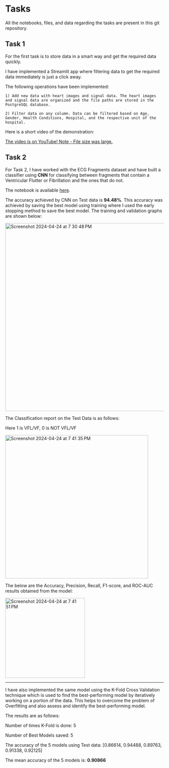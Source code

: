 # Tasks

All the notebooks, files, and data regarding the tasks are present in this git repository.
 
## Task 1

For the first task is to store data in a smart way and get the required data quickly.

I have implemented a Streamlit app where filtering data to get the required data immediately is just a click away.

The following operations have been implemented:

    1) Add new data with heart images and signal data. The heart images and signal data are organized and the file paths are stored in the PostgreSQL database.
    
    2) Filter data on any column. Data can be filtered based on Age, Gender, Health Conditions, Hospital, and the respective unit of the hospital.

Here is a short video of the demonstration:

[The video is on YouTube! Note - File size was large.](https://www.youtube.com/watch?v=MCI3USxwat0&ab_channel=Bhanuprasanna)


## Task 2

For Task 2, I have worked with the ECG Fragments dataset and have built a classifier using <b>CNN</b> for classifying between fragments that contain a Ventricular Flutter or Fibrillation and the ones that do not.

The notebook is available [here](https://github.com/bhanuprasanna527/Tasks/blob/main/Task%202/Task%202.ipynb).

The accuracy achieved by CNN on Test data is <b>94.48%</b>. This accuracy was achieved by saving the best model using training where I used the early stopping method to save the best model. The training and validation graphs are shown below:

<img width="595" alt="Screenshot 2024-04-24 at 7 30 48 PM" src="https://github.com/bhanuprasanna527/Tasks/assets/63473951/dd7fb22b-3f64-4d0c-9644-6653551eb514">

The Classification report on the Test Data is as follows:

Here 1 is VFL/VF, 0 is NOT VFL/VF

<img width="454" alt="Screenshot 2024-04-24 at 7 41 35 PM" src="https://github.com/bhanuprasanna527/Tasks/assets/63473951/82bdfb20-f068-4947-b0da-a2108f2c9256">

The below are the Accuracy, Precision, Recall, F1-score, and ROC-AUC results obtained from the model:

<img width="253" alt="Screenshot 2024-04-24 at 7 41 51 PM" src="https://github.com/bhanuprasanna527/Tasks/assets/63473951/7c301ab8-13fe-4dae-8641-ddb860466bb4">

___

I have also implemented the same model using the K-Fold Cross Validation technique which is used to find the best-performing model by iteratively working on a portion of the data. This helps to overcome the problem of Overfitting and also assess and identify the best-performing model.

The results are as follows:

Number of times K-Fold is done: 5

Number of Best Models saved: 5

The accuracy of the 5 models using Test data: [0.86614, 0.94488, 0.89763, 0.91338, 0.92125]

The mean accuracy of the 5 models is: <b>0.90866<b>
